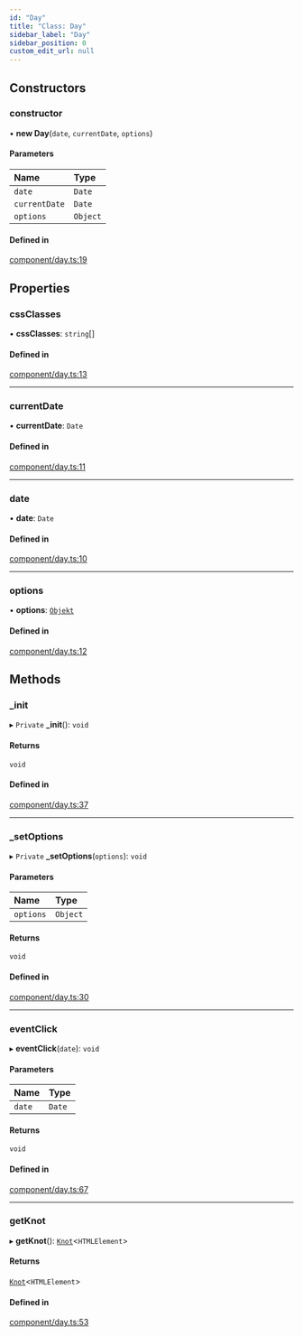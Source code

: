 ```yaml
---
id: "Day"
title: "Class: Day"
sidebar_label: "Day"
sidebar_position: 0
custom_edit_url: null
---
```


## Constructors

### constructor

• **new Day**(`date`, `currentDate`, `options`)

#### Parameters

| Name | Type |
| :------ | :------ |
| `date` | `Date` |
| `currentDate` | `Date` |
| `options` | `Object` |

#### Defined in

[component/day.ts:19](https://github.com/siposdani87/sui-js/blob/4b75724/src/component/day.ts#L19)

## Properties

### cssClasses

• **cssClasses**: `string`[]

#### Defined in

[component/day.ts:13](https://github.com/siposdani87/sui-js/blob/4b75724/src/component/day.ts#L13)

___

### currentDate

• **currentDate**: `Date`

#### Defined in

[component/day.ts:11](https://github.com/siposdani87/sui-js/blob/4b75724/src/component/day.ts#L11)

___

### date

• **date**: `Date`

#### Defined in

[component/day.ts:10](https://github.com/siposdani87/sui-js/blob/4b75724/src/component/day.ts#L10)

___

### options

• **options**: [`Objekt`](Objekt.md)

#### Defined in

[component/day.ts:12](https://github.com/siposdani87/sui-js/blob/4b75724/src/component/day.ts#L12)

## Methods

### \_init

▸ `Private` **_init**(): `void`

#### Returns

`void`

#### Defined in

[component/day.ts:37](https://github.com/siposdani87/sui-js/blob/4b75724/src/component/day.ts#L37)

___

### \_setOptions

▸ `Private` **_setOptions**(`options`): `void`

#### Parameters

| Name | Type |
| :------ | :------ |
| `options` | `Object` |

#### Returns

`void`

#### Defined in

[component/day.ts:30](https://github.com/siposdani87/sui-js/blob/4b75724/src/component/day.ts#L30)

___

### eventClick

▸ **eventClick**(`date`): `void`

#### Parameters

| Name | Type |
| :------ | :------ |
| `date` | `Date` |

#### Returns

`void`

#### Defined in

[component/day.ts:67](https://github.com/siposdani87/sui-js/blob/4b75724/src/component/day.ts#L67)

___

### getKnot

▸ **getKnot**(): [`Knot`](Knot.md)<`HTMLElement`\>

#### Returns

[`Knot`](Knot.md)<`HTMLElement`\>

#### Defined in

[component/day.ts:53](https://github.com/siposdani87/sui-js/blob/4b75724/src/component/day.ts#L53)
